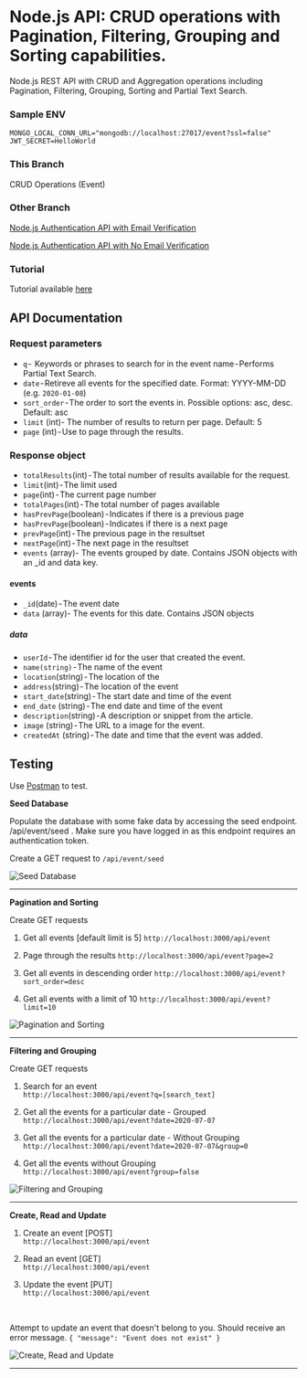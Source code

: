 # Node.js API: CRUD operations with Pagination, Filtering, Grouping and Sorting capabilities.

Node.js REST API with CRUD and Aggregation operations including Pagination, Filtering, Grouping, Sorting and Partial Text Search.

### Sample ENV 

`
MONGO_LOCAL_CONN_URL="mongodb://localhost:27017/event?ssl=false"
JWT_SECRET=HelloWorld
`


### This Branch
CRUD Operations (Event)

### Other Branch
[Node.js Authentication API with Email Verification](https://github.com/MosesEsan/mesan-nodejs-auth-crud-api)

[Node.js Authentication API with No Email Verification](https://github.com/MosesEsan/mesan-nodejs-auth-crud-api/tree/auth_no_verification)

### Tutorial
Tutorial available [here](https://medium.com/better-programming/node-js-api-add-crud-operations-with-pagination-filtering-grouping-and-sorting-capabilities-55375ad0b774)

## API Documentation

### Request parameters

* `q` -  Keywords or phrases to search for in the event name - Performs Partial Text Search.
* `date` - Retireve all events for the specified date. Format: YYYY-MM-DD (e.g. `2020-01-08`) 
* `sort_order` - The order to sort the events in. Possible options: asc, desc. Default: asc
* `limit` (int)- The number of results to return per page. Default: 5
* `page` (int) - Use to page through the results.

### Response object
* `totalResults`(int) - The total number of results available for the request.
* `limit`(int) - The limit used
* `page`(int) - The current page number
* `totalPages`(int) - The total number of pages available
* `hasPrevPage`(boolean) - Indicates if there is a previous page
* `hasPrevPage`(boolean) - Indicates if there is a next page
* `prevPage`(int) - The previous page in the resultset
* `nextPage`(int) - The next page in the resultset
* `events` (array)- The events grouped by date. Contains JSON objects with an _id and data key.

#### events
* `_id`(date) - The event date
* `data` (array)- The events for this date. Contains JSON objects

##### data
* `userId` - The identifier id for the user that created the event.
* `name(string)` - The name of the event
* `location`(string) - The location of the
* `address`(string) - The location of the event
* `start_date`(string) - The start date and time of the event
* `end_date` (string) - The end date and time of the event
* `description`(string) - A description or snippet from the article.
* `image` (string) - The URL to a image for the event.
* `createdAt` (string) - The date and time that the event was added.

## Testing
Use [Postman](https://www.getpostman.com) to test.

**Seed Database**

Populate the database with some fake data by accessing the seed endpoint. /api/event/seed . Make sure you have logged in as this endpoint requires an authentication token.

Create a GET request to `/api/event/seed`

![Seed Database](https://github.com/MosesEsan/mesan-nodejs-auth-crud-api/blob/crud-events/demo/event/SeedDatabase.gif "Seed Database")

----

**Pagination and Sorting**

Create GET requests

1. Get all events [default limit is 5]
`http://localhost:3000/api/event`

2. Page through the results
`http://localhost:3000/api/event?page=2`

3. Get all events in descending order
`http://localhost:3000/api/event?sort_order=desc`

4. Get all events with a limit of 10
`http://localhost:3000/api/event?limit=10`

![Pagination and Sorting](https://github.com/MosesEsan/mesan-nodejs-auth-crud-api/blob/crud-events/demo/event/PaginationAndSorting.gif "Pagination and Sorting")

----

**Filtering and Grouping**

Create GET requests

1. Search for an event<br/>
`http://localhost:3000/api/event?q=[search_text]`

2. Get all the events for a particular date - Grouped<br/>
`http://localhost:3000/api/event?date=2020-07-07`

3. Get all the events for a particular date - Without Grouping<br/>
`http://localhost:3000/api/event?date=2020-07-07&group=0`

4. Get all the events without Grouping<br/>
`http://localhost:3000/api/event?group=false`

![Filtering and Grouping](https://github.com/MosesEsan/mesan-nodejs-auth-crud-api/blob/crud-events/demo/event/FilteringandGrouping.gif "Filtering and Grouping")

----

**Create, Read and Update**

1. Create an event [POST]<br/>
`http://localhost:3000/api/event`

2. Read an event [GET]<br/>
`http://localhost:3000/api/event`

3. Update the event [PUT]<br/>
`http://localhost:3000/api/event`
<br/>

Attempt to update an event that doesn't belong to you. Should receive an error message.
`
{
    "message": "Event does not exist"
}
`

![Create, Read and Update](https://github.com/MosesEsan/mesan-nodejs-auth-crud-api/blob/crud-events/demo/event/CreateReadUpdate.gif "Create, Read and Update")

----
